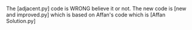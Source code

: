 The [adjacent.py] code is WRONG believe it or not. The new code is [new and improved.py] which is based on Affan's code which is [Affan Solution.py]
